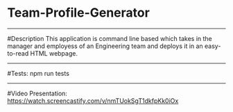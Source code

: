 # Team-Profile-Generator

---

#Description
This application is command line based which takes in the manager and employess of an Engineering team and deploys it in an easy-to-read HTML webpage.

---

#Tests:
npm run tests

---

#Video Presentation:
https://watch.screencastify.com/v/nmTUokSgT1dkfpKk0iOx

